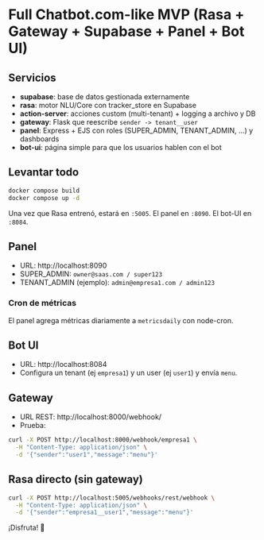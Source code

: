 # Full Chatbot.com-like MVP (Rasa + Gateway + Supabase + Panel + Bot UI)

## Servicios

- **supabase**: base de datos gestionada externamente
- **rasa**: motor NLU/Core con tracker_store en Supabase
- **action-server**: acciones custom (multi-tenant) + logging a archivo y DB
- **gateway**: Flask que reescribe `sender -> tenant__user`
- **panel**: Express + EJS con roles (SUPER_ADMIN, TENANT_ADMIN, ...) y dashboards
- **bot-ui**: página simple para que los usuarios hablen con el bot

## Levantar todo

```bash
docker compose build
docker compose up -d
```

Una vez que Rasa entrenó, estará en `:5005`. El panel en `:8090`. El bot-UI en `:8084`.

## Panel

- URL: http://localhost:8090
- SUPER_ADMIN: `owner@saas.com / super123`
- TENANT_ADMIN (ejemplo): `admin@empresa1.com / admin123`

### Cron de métricas
El panel agrega métricas diariamente a `metricsdaily` con node-cron.

## Bot UI

- URL: http://localhost:8084
- Configura un tenant (ej `empresa1`) y un user (ej `user1`) y envía `menu`.

## Gateway

- URL REST: http://localhost:8000/webhook/<tenant>
- Prueba:
```bash
curl -X POST http://localhost:8000/webhook/empresa1 \
  -H "Content-Type: application/json" \
  -d '{"sender":"user1","message":"menu"}'
```

## Rasa directo (sin gateway)
```bash
curl -X POST http://localhost:5005/webhooks/rest/webhook \
  -H "Content-Type: application/json" \
  -d '{"sender":"empresa1__user1","message":"menu"}'
```

¡Disfruta! 💪
